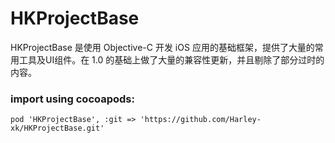 # HKProjectBase
HKProjectBase 是使用 Objective-C 开发 iOS 应用的基础框架，提供了大量的常用工具及UI组件。在 1.0 的基础上做了大量的兼容性更新，并且剔除了部分过时的内容。

### import using cocoapods:

```
pod 'HKProjectBase', :git => 'https://github.com/Harley-xk/HKProjectBase.git'
```
